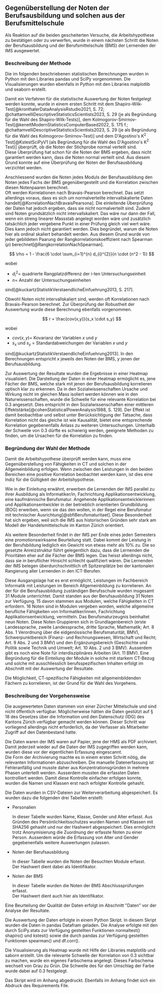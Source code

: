 ## Gegenüberstellung der Noten der Berufsausbildung und solchen aus der Berufsmittelschule

Als Reaktion auf die beiden gescheiterten Versuche, die Arbeitshypothese
zu bestätigen oder zu verwerfen, wurde in einem nächsten Schritt die
Noten der Berufsausbildung und der Berufsmittelschule (BMS) der
Lernenden der IMS ausgewertet.

### Beschreibung der Methode

Die im folgenden beschriebenen statistischen Berechnungen wurden in
Python mit den Libraries pandas und SciPy vorgenommen. Die
Visualisierungen wurden ebenfalls in Python mit den Libraries
matplotlib und seaborn erstellt.

Damit ein Verfahren für die statistische Auswertung der Noten festgelegt
werden konnte, wurde in einem ersten Schritt mit dem
Shapiro-Wilk-Test[@kronthalerDataAnalysisRstudio2021, S. 72;
@chattamvelliDescriptiveStatisticsScientists2023, S. 29 (je als
Begründung für die Wahl des Shapiro-Wilk-Tests)],
dem
Kolmogorov-Smirnov-Test[@kenettModernStatisticsComputerBased2022, S. 175
f.; @chattamvelliDescriptiveStatisticsScientists2023,
S. 29 (je als Begründung für die Wahl des Kolmogorov-Smirnov-Test)] und
dem D'Agostino's K$^2$ Test[@KstestSciPyV1 (als Begründung für die Wahl
des D'Agostino's K$^2$ Test)] überprüft,
ob die Noten der Stichprobe normal verteilt sind.  
Diese Überprüfung hat
schon für die Noten der BMS ergeben, dass nicht garantiert werden kann,
dass die Noten normal verteilt sind. Aus diesem Grund konnte auf eine
Überprüfung der Noten der Berufsausbildung verzichtet werden.

Anschliessend wurden die Noten jedes Moduls der Berufsausbildung 
den Noten jedes Fachs der BMS gegenübergestellt und die Korrelation
zwischen diesen Notenpaaren berechnet.  
Oft werden Korrelationen nach Bravais-Pearson berechnet. Das setzt
allerdings voraus, dass es sich um normalverteilte intervallskalierte
Daten handelt[@KorrelationNachBravaisPearsona]. Die einleitende
Überprüfung der Daten hat jedoch ergeben, dass sie nicht normalverteilt
sind.
Zudem sind Noten grundsätzlich nicht intervallskaliert. Das wäre nur dann der
Fall, wenn ein streng linearer Massstab angelegt worden wäre und
zusätzlich tatsächlich jeder vergebene Punkt in einer Prüfung gleich
viel wert wäre. Dies kann jedoch nicht garantiert werden. Dies
begründet, warum die Noten hier als ordinal skaliert behandelt werden.
Aus diesem Grund wurde von jeder gebildeten 
Paarung der Rangkorrelationskoeffizient
nach Spearman ($\rho$)
berechnet[@RangkorrelationNachSpearman].

$$
\rho = 1 - \frac{6 \cdot \sum_{i=1}^{n} d_{i}^{2}}{n \cdot (n^2 - 1)}
$$

wobei

* $d_{i}^{2} =$ quadrierte Rangplatzdifferenz der $i$-ten
  Untersuchungseinheit
* $n =$ Anzahl der Untersuchungseinheiten

sind[@kuckartzStatistikVerstaendlicheEinfuehrung2013, S. 217].

Obwohl Noten nicht intervallskaliert sind, werden oft Korrelationen nach
Bravais-Pearson berechnet. Zur Überprüfung der Robustheit der Auswertung
wurde diese Berechnung ebenfalls vorgenommen.

$$
r = \frac{cov(x,y)}{s_x \cdot s_y}
$$

wobei

* $cov(x,y) =$ Kovarianz der Variablen $x$ und $y$
* $s_x$ und $s_y$ = Standardabweichungen der Variablen $x$ und $y$

sind[@kuckartzStatistikVerstaendlicheEinfuehrung2013]. In den
Berechnungen entspricht $x$ jeweils den Noten der BMS, $y$ jenen der
Berufsausbildung.

Zur Auswertung der Resultate wurden die Ergebnisse in einer Heatmap
visualisiert. Die Darstellung der Daten in einer Heatmap ermöglicht es,
jene Fächer der BMS, welche stark mit jenen der Berufsausbildung
korrelieren optisch klar zu erkennen.
Da in den Sozialwissenschaften Ursache und Wirkung nicht
im gleichen Mass isoliert werden können wie in den Naturwissenschaften,
wurde die Schwelle für eine relevante Korrelation bei 0.3 angesetzt.
Dies entspricht in den Sozialwissenschaften einer mittleren
Effektstärke[@cohenStatisticalPowerAnalysis1988, S. 129]. Der Effekt ist
damit beobachtbar und selbst unter Berücksichtigung der Tatsache, dass
Korrelation nicht das gleiche ist wie Kausalität, bietet eine
entsprechende Korrelation gegebenenfalls Anlass zu weiteren
Untersuchungen. Unterhalb der Schwelle von 0.3 dürfte es schwierig
werden, geeignete Methoden zu finden, um die Ursachen für die
Korrelation zu finden.

### Begründung der Wahl der Methode

Damit die Arbeitshypothese überprüft werden kann, muss eine
Gegenüberstellung von Fähigkeiten in CT und solchen in der
Allgemeinbildung erfolgen. Wenn zwischen den Leistungen in den beiden
Bereichen eine positive Korrelation beobachtet werden kann, ist dies
eine Indiz für die Gültigkeit der Arbeitshypothese.

Wie in der Einleitung erwähnt, erwerben die Lernenden der IMS parallel
zu ihrer Ausbildung als Informatiker/in, Fachrichtung
Applikationsentwicklung, eine kaufmännische Berufsmatur. Angehende
Applikationsentwicklerinnen und Applikationsentwickler in der
betrieblich orientierten Grundbildung (BOG) erwerben, wenn sie das den
wollen, in der Regel eine Berufsmatur mit technischer
Ausrichtung[@sbfiBerufsmaturitaet]. Diese Besonderheit hat sich ergeben,
weil sich die IMS aus historischen Gründen sehr stark am Modell der
Handelsmittelschule im Kanton Zürich orientiert.

Als weitere Besonderheit findet in der IMS per Ende eines jeden
Semesters eine promotionswirksame Beurteilung statt. Dabei kommt der
Leistung in der Berufsbildung lediglich ein Gewicht von etwas mehr als
10% zu. Die so gesetzte Anreizstruktur führt gelegentlich dazu, dass die
Lernenden die Prioritäten eher auf die Fächer der BMS legen. Das heisst
allerdings nicht, dass sie in beruflicher Hinsicht schlecht qualifiziert
wären. Die Lernenden der IMS belegen überdurchschnittlich oft
Spitzenplätze bei der kantonalen Rangierung aller Lernenden in den
ICT-Berufen. 

Diese Ausgangslage hat es erst ermöglicht, Leistungen im Fachbereich
Informatik mit Leistungen im Bereich Allgemeinbildung zu korrelieren.
An der für die Berufsausbildung zuständigen Berufsschule wurden
insgesamt 31 Module unterrichtet.
Damit standen aus der Berufsausbildung 31 Noten zur Verfügung. 15
davon stammen aus Modulen, welche Fähigkeiten in CT erfordern. 16 Noten
sind in Modulen vergeben worden, welche allgemeine berufliche
Fähigkeiten von Informatiker/innen, Fachrichtung
Applikationsentwicklung, vermitteln. Das Berufsmaturzeugnis beinhaltet
neun Noten. Diese Noten Gruppieren sich in Grundlagenbereich (erste
Landessprache, zweite Landessprache, dritte Sprache, Mathematik; Art.
8 Abs. 1 Verordnung über die eidgenössische Berufsmaturität, BMV),
Schwerpunktbereich (Finanz- und Rechnungswesen,
Wirtschaft und Recht; Art. 9 Abs. 2 und 3 BMV) und den Ergänzungsbereich
(Geschichte und Politik sowie Technik und Umwelt; Art. 10 Abs. 2 und
3 BMV). Ausserdem gibt es noch eine Note für interdisziplinäres Arbeiten
(Art. 11 BMV).
Eine Begründung
für die Einteilung der Module in solche mit starkem CT-Bezug und solche
mit ausschliesslich berufsspezifischen Inhalten erfolgt im Abschnitt mit
der Auswertung der Resultate.

Die Möglichkeit, CT-spezifische Fähigkeiten mit allgemeinbildenden
Fächern zu korrelieren, ist der Grund für die Wahl des Vorgehens.

### Beschreibung der Vorgehensweise

Die ausgewerteten Daten stammen von einer Zürcher Mittelschule und sind
nicht öffentlich verfügbar. Möglicherweise hätten die Daten gestützt auf
§ 18 des Gesetzes über die Information und den Datenschutz (IDG) des
Kantons Zürich verfügbar gemacht werden können. Dieser Schritt war
vorliegend allerdings nicht erforderlich, da der Verfasser als
Mitarbeiter Zugriff auf den Datenbestand hatte.

Die Daten waren der IMS waren auf Papier, jene der HMS als PDF
archiviert. Damit jederzeit wieder auf die Daten der IMS zugegriffen
werden kann, wurden diese vor der eigentlichen Erfassung eingescannt.  
Die Form der Archivierung machte es in einem ersten Schritt nötig, die
relevanten Informationen abzuschreiben. Die manuelle Datenerfassung ist
Fehleranfällig und musste daher aus Konzentrationsgründen in mehrere
Phasen unterteilt werden. Ausserdem mussten die erfassten Daten
kontrolliert werden. Damit diese Kontrolle einfacher erfolgen konnte,
wurden die Namen und Klassen erst nach erfolgter Kontrolle gehasht. 

Die Daten wurden in CSV-Dateien zur Weiterverarbeitung abgespeichert. Es
wurden dazu die folgenden drei Tabellen erstellt:

* Personalien

    In dieser Tabelle wurden Name, Klasse, Gender und Alter erfasst. Aus
    Gründen des Persönlichkeitsschutzes wurden Namen und Klassen mit
    SHA256 gehasht und nur der Hashwert abgespeichert. Dies ermöglicht
    trotz Anonymisierung die Zuordnung der erfasste Noten zu einer
    Person. Ausserdem würde die Erfassung von Alter und Gender
    gegebenenfalls weitere Auswertungen zulassen.

* Noten der Berufsausbildung

    In dieser Tabelle wurden die Noten der Besuchten Module erfasst.  
    Der Hashwert dient dabei als Identifikator.

* Noten der BMS

    In  dieser Tabelle wurden die Noten der BMS Abschlussprüfungen
    erfasst.  
    Der Hashwert dient auch hier als Identifikator.

Eine Beurteilung der Qualität der Daten erfolgt im Abschnitt "Daten" vor
der Analyse der Resultate.

Die Auswertung der Daten erfolgte in einem Python Skript. In diesem
Skript wurden die Daten in pandas Datafram geladen. Die Analyse erfolgte
mit den durch SciPy.stats zur Verfügung gestellten Funktionen normaltest()
shapiro() und kstest() sowie die durch pandas zur Verfügung
gestellten Funktionen spearman() und df.corr().  

Die Visualisierung als Heatmap wurde mit Hilfe der Libraries matplotlib
und saborn erstellt. Um die relevante Schwelle der Korrelation von 0.3
sichtbar zu machen, wurde ein eigenes Farbschema angelegt. Dieses
Farbschema wechselt von Grau zu Grün. Die Schwelle des für den Umschlag
der Farbe wurde dabei auf 0.3 festgelegt.

Das Skript wird im Anhang abgedruckt. Ebenfalls im Anhang findet sich
ein Abdruck des Requirements File.
